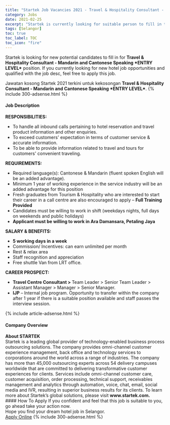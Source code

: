 ```yaml
---
title: "Startek Job Vacancies 2021 - Travel & Hospitality Consultant - Mandarin and Cantonese Speaking *ENTRY LEVEL*" 
category: Jobs 
date: 2021-02-25 
excerpt: "Startek is currently looking for suitable person to fill in the Travel & Hospitality Consultant - Mandarin and Cantonese Speaking *ENTRY LEVEL* which positioned at Selangor" 
tags: [Selangor] 
toc: true 
toc_label: TOC 
toc_icon: "fire" 
--- 
```


<p>Startek is looking for new potential candidates to fill in for <b>Travel & Hospitality Consultant - Mandarin and Cantonese Speaking *ENTRY LEVEL*</b> position. If you currently looking for new hotel job opportunities and qualified with the job desc, feel free to apply this job.
</p>Jawatan kosong Startek 2021 terkini untuk kekosongan <b>Travel & Hospitality Consultant - Mandarin and Cantonese Speaking *ENTRY LEVEL*</b>. 
{% include 300-adsense.html %} 
<div><div><h4>Job Description</h4></div><div><div><span><div><div><div><strong>RESPONSIBILITIES:</strong></div><ul><li>To handle all inbound calls pertaining to hotel reservation and travel product information and other enquiries.</li><li>To exceed customers' expectation in terms of customer service &amp; accurate information.</li><li>To be able to provide information related to travel and tours for customers' convenient traveling.</li></ul><div><strong>REQUIREMENTS:</strong></div><ul><li>Required language(s): Cantonese &amp; Mandarin (fluent spoken English will be an added advantage).</li><li>Minimum 1 year of working experience in the service industry will be an added advantage for this position</li><li>Fresh graduates from Tourism &amp; Hospitality who are interested to start their career in a call centre are also encouraged to apply &#8211; <strong>Full Training Provided</strong></li><li>Candidates must be willing to work in shift (weekdays nights, full days on weekends and public holidays)</li><li><strong>Applicant must be willing to work in Ara Damansara, Petaling Jaya</strong></li></ul><div><strong>SALARY &amp; BENEFITS:</strong></div><ul><li><strong>5 working days in a week</strong></li><li>Commission/ Incentives: can earn unlimited per month</li><li>Rest &amp; relax area</li><li>Staff recognition and appreciation</li><li>Free shuttle Van from LRT office.</li></ul><div><strong>CAREER PROSPECT:</strong></div><ul><li><strong>Travel Centre Consultant &gt; </strong>Team Leader &gt; Senior Team Leader &gt; Assistant Manager &gt; Manager &gt; Senior Manager.</li><li><strong>IJP</strong> &#8211; Internal job program. Opportunity to transfer within the company after 1 year if there is a suitable position available and staff passes the interview session.</li></ul></div></div></span></div></div></div> 
{% include article-adsense.html %} 
<div><div><h4>Company Overview</h4></div><div><div><span><div><div>
<strong>About STARTEK</strong><br>
	Startek is a leading global provider of technology-enabled business process outsourcing solutions. The company provides omni-channel customer experience management, back office and technology services to corporations around the world across a range of industries. The company has more than 45,000 outsourcing experts across 54 delivery campuses worldwide that are committed to delivering transformative customer experiences for clients. Services include omni-channel customer care, customer acquisition, order processing, technical support, receivables management and analytics through automation, voice, chat, email, social media and IVR, resulting in superior business results for its clients. To learn more about Startek&#8217;s global solutions, please visit <strong>www.startek.com.</strong></div></div></span></div></div></div> 
#### How To Apply 
If you confident and feel that this job is suitable to you, go ahead take your action now. <br/> 
Hope you find your dream hotel job in Selangor. <br/> 
<a href="https://www.jobstreet.com.my/en/job/travel-hospitality-consultant-mandarin-and-cantonese-speaking-*entry-level*-4490275?jobId=jobstreet-my-job-4490275" class="btn btn--info" target="_blank" rel="nofollow noopenner">Apply Online</a> 
{% include 300-adsense.html %} 